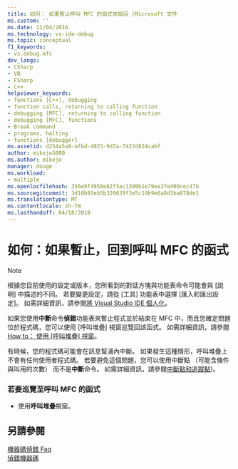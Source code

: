 ```yaml
---
title: 如何： 如果暫止呼叫 MFC 的函式來取回 |Microsoft 文件
ms.custom: ''
ms.date: 11/04/2016
ms.technology: vs-ide-debug
ms.topic: conceptual
f1_keywords:
- vs.debug.mfc
dev_langs:
- CSharp
- VB
- FSharp
- C++
helpviewer_keywords:
- functions [C++], debugging
- function calls, returning to calling function
- debugging [MFC], returning to calling function
- debugging [MFC], functions
- Break command
- programs, halting
- functions [debugger]
ms.assetid: d254a5a9-afbd-4923-9d7a-7422d824cabf
author: mikejo5000
ms.author: mikejo
manager: douge
ms.workload:
- multiple
ms.openlocfilehash: 356e9f4950e62f3ac1399b1e79ee2fe400cec47b
ms.sourcegitcommit: 3d10b93eb5b326639f3e5c19b9e6a8d1ba078de1
ms.translationtype: MT
ms.contentlocale: zh-TW
ms.lasthandoff: 04/18/2018
---
```

# <a name="how-to-get-back-to-the-function-that-called-mfc-if-halted"></a>如何：如果暫止，回到呼叫 MFC 的函式
> [!NOTE]
>  根據您目前使用的設定或版本，您所看到的對話方塊與功能表命令可能會與 [說明] 中描述的不同。 若要變更設定，請從 [工具] 功能表中選擇 [匯入和匯出設定]。 如需詳細資訊，請參閱[將 Visual Studio IDE 個人化](../ide/personalizing-the-visual-studio-ide.md)。  
  
 如果您使用**中斷**命令**偵錯**功能表來暫止程式並於結束在 MFC 中，而且您確定問題位於程式碼，您可以使用 [呼叫堆疊] 視窗巡覽回該函式。 如需詳細資訊，請參閱[How to： 使用 [呼叫堆疊] 視窗](../debugger/how-to-use-the-call-stack-window.md)。  
  
 有時候，您的程式碼可能會在訊息幫浦內中斷。 如果發生這種情形，呼叫堆疊上不會有任何使用者程式碼。 若要避免這個問題，您可以使用中斷點 （可能含條件與叫用的次數） 而不是**中斷**命令。 如需詳細資訊，請參閱[中斷點和追蹤點](http://msdn.microsoft.com/en-us/fe4eedc1-71aa-4928-962f-0912c334d583))。  
  
### <a name="to-navigate-to-the-function-from-which-mfc-was-called"></a>若要巡覽至呼叫 MFC 的函式  
  
-   使用**呼叫堆疊**視窗。  
  
## <a name="see-also"></a>另請參閱  
 [機器碼偵錯 Faq](../debugger/debugging-native-code-faqs.md)   
 [偵錯機器碼](../debugger/debugging-native-code.md)
